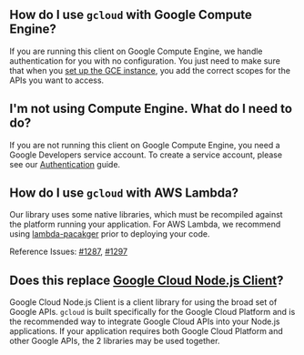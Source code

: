 ## How do I use `gcloud` with Google Compute Engine?

If you are running this client on Google Compute Engine, we handle authentication for you with no configuration. You just need to make sure that when you [set up the GCE instance][gce-how-to], you add the correct scopes for the APIs you want to access.


## I'm not using Compute Engine. What do I need to do?

If you are not running this client on Google Compute Engine, you need a Google Developers service account. To create a service account, please see our [Authentication][auth-guide] guide.


## How do I use `gcloud` with AWS Lambda?

Our library uses some native libraries, which must be recompiled against the platform running your application. For AWS Lambda, we recommend using [lambda-pacakger](https://github.com/tomdale/lambda-packager) prior to deploying your code.

Reference Issues: [#1287](https://github.com/GoogleCloudPlatform/gcloud-node/issues/1287), [#1297](https://github.com/GoogleCloudPlatform/gcloud-node/issues/1297)


## Does this replace [Google Cloud Node.js Client][googleapis]?

Google Cloud Node.js Client is a client library for using the broad set of Google APIs. `gcloud` is built specifically for the Google Cloud Platform and is the recommended way to integrate Google Cloud APIs into your Node.js applications. If your application requires both Google Cloud Platform and other Google APIs, the 2 libraries may be used together.

[dev-console]: https://console.developers.google.com/project
[gce-how-to]: https://developers.google.com/compute/docs/authentication#using
[googleapis]: https://github.com/google/google-api-nodejs-client
[auth-guide]: #/authentication

